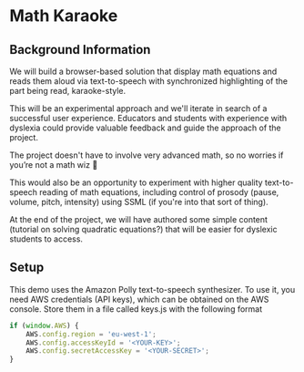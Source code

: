 # Math Karaoke

## Background Information

We will build a browser-based solution that display math equations and reads them aloud via text-to-speech with synchronized highlighting of the part being read, karaoke-style.

This will be an experimental approach and we'll iterate in search of a successful user experience. Educators and students with experience with dyslexia could provide valuable feedback and guide the approach of the project.

The project doesn't have to involve very advanced math, so no worries if you’re not a math wiz :slightly_smiling_face:

This would also be an opportunity to experiment with higher quality text-to-speech reading of math equations, including control of prosody (pause, volume, pitch, intensity) using SSML (if you're into that sort of thing).

At the end of the project, we will have authored some simple content (tutorial on solving quadratic equations?) that will be easier for dyslexic students to access.



## Setup
This demo uses the Amazon Polly text-to-speech synthesizer.
To use it, you need AWS credentials (API keys), which can be obtained on the AWS
console.
Store them in a file called keys.js with the following format
```javascript
if (window.AWS) {
    AWS.config.region = 'eu-west-1';
    AWS.config.accessKeyId = '<YOUR-KEY>';
    AWS.config.secretAccessKey = '<YOUR-SECRET>';
}
```
